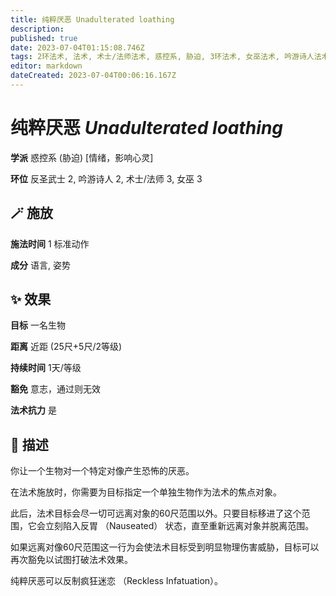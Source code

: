 ```yaml
---
title: 纯粹厌恶 Unadulterated loathing
description: 
published: true
date: 2023-07-04T01:15:08.746Z
tags: 2环法术, 法术, 术士/法师法术, 惑控系, 胁迫, 3环法术, 女巫法术, 吟游诗人法术, 反圣武士法术, 情绪，影响心灵
editor: markdown
dateCreated: 2023-07-04T00:06:16.167Z
---
```


# **纯粹厌恶** *Unadulterated loathing*

**学派** 惑控系 (胁迫) \[情绪，影响心灵\] 

**环位** 反圣武士 2, 吟游诗人 2, 术士/法师 3, 女巫 3

## 🪄 施放

**施法时间** 1 标准动作

**成分** 语言, 姿势

## ✨ 效果 

**目标** 一名生物 

**距离** 近距 (25尺+5尺/2等级)  

**持续时间** 1天/等级 

**豁免** 意志，通过则无效

**法术抗力** 是

## 📖 描述

你让一个生物对一个特定对像产生恐怖的厌恶。

在法术施放时，你需要为目标指定一个单独生物作为法术的焦点对象。

此后，法术目标会尽一切可远离对象的60尺范围以外。只要目标移进了这个范围，它会立刻陷入反胃 （Nauseated） 状态，直至重新远离对象并脱离范围。

如果远离对像60尺范围这一行为会使法术目标受到明显物理伤害威胁，目标可以再次豁免以试图打破法术效果。

纯粹厌恶可以反制疯狂迷恋 （Reckless Infatuation）。
    